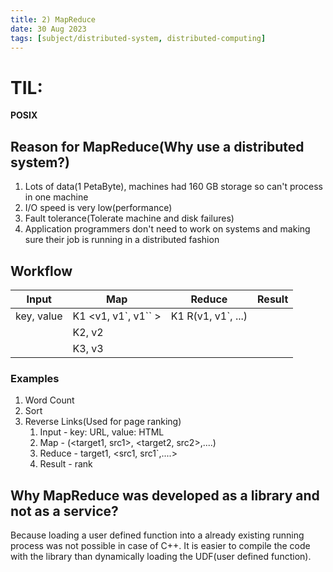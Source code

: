 ```yaml
---
title: 2) MapReduce
date: 30 Aug 2023
tags: [subject/distributed-system, distributed-computing]
---
```


# TIL:

**POSIX**

## Reason for MapReduce(Why use a distributed system?)

1. Lots of data(1 PetaByte), machines had 160 GB storage so can't process in one machine
2. I/O speed is very low(performance)
3. Fault tolerance(Tolerate machine and disk failures)
4. Application programmers don't need to work on systems and making sure their job is running in a distributed fashion

## Workflow

| Input      | Map                    | Reduce              | Result |
| ---------- | ---------------------- | ------------------- | ------ |
| key, value | K1 <v1, v1\`, v1\`\` > | K1 R(v1, v1\`, ...) |        |
|            | K2, v2                 |                     |        |
|            | K3, v3                 |                     |        |

### Examples

1. Word Count
2. Sort
3. Reverse Links(Used for page ranking)
    1. Input - key: URL, value: HTML
    2. Map - (<target1, src1>, <target2, src2>,....)
    3. Reduce - target1, <src1, src1\`,....>
    4. Result - rank

## Why MapReduce was developed as a library and not as a service?

Because loading a user defined function into a already existing running process was not possible in case of C++. It is easier to compile the code with the library than dynamically loading the UDF(user defined function).
